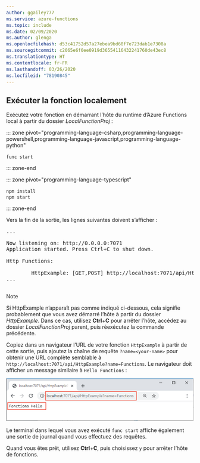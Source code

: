 ```yaml
---
author: ggailey777
ms.service: azure-functions
ms.topic: include
ms.date: 02/09/2020
ms.author: glenga
ms.openlocfilehash: d53c41752d57a27ebea9bd60f7e723dab1e7308a
ms.sourcegitcommit: c2065e6f0ee0919d36554116432241760de43ec8
ms.translationtype: HT
ms.contentlocale: fr-FR
ms.lasthandoff: 03/26/2020
ms.locfileid: "78190845"
---
```

## <a name="run-the-function-locally"></a>Exécuter la fonction localement

Exécutez votre fonction en démarrant l’hôte du runtime d’Azure Functions local à partir du dossier *LocalFunctionProj* :

::: zone pivot="programming-language-csharp,programming-language-powershell,programming-language-javascript,programming-language-python"
```
func start
```
::: zone-end

::: zone pivot="programming-language-typescript"
```
npm install
npm start
```
::: zone-end

Vers la fin de la sortie, les lignes suivantes doivent s’afficher : 

<pre>
...

Now listening on: http://0.0.0.0:7071
Application started. Press Ctrl+C to shut down.

Http Functions:

        HttpExample: [GET,POST] http://localhost:7071/api/HttpExample
...

</pre>

>[!NOTE]  
> Si HttpExample n’apparaît pas comme indiqué ci-dessous, cela signifie probablement que vous avez démarré l’hôte à partir du dossier *HttpExample*. Dans ce cas, utilisez **Ctrl**+**C** pour arrêter l’hôte, accédez au dossier *LocalFunctionProj* parent, puis réexécutez la commande précédente.

Copiez dans un navigateur l’URL de votre fonction `HttpExample` à partir de cette sortie, puis ajoutez la chaîne de requête `?name=<your-name>` pour obtenir une URL complète semblable à `http://localhost:7071/api/HttpExample?name=Functions`. Le navigateur doit afficher un message similaire à `Hello Functions` :

![Résultat de la fonction exécutée localement dans le navigateur](./media/functions-run-function-test-local-cli/function-test-local-browser.png)

Le terminal dans lequel vous avez exécuté `func start` affiche également une sortie de journal quand vous effectuez des requêtes.

Quand vous êtes prêt, utilisez **Ctrl**+**C**, puis choisissez `y` pour arrêter l’hôte de fonctions.